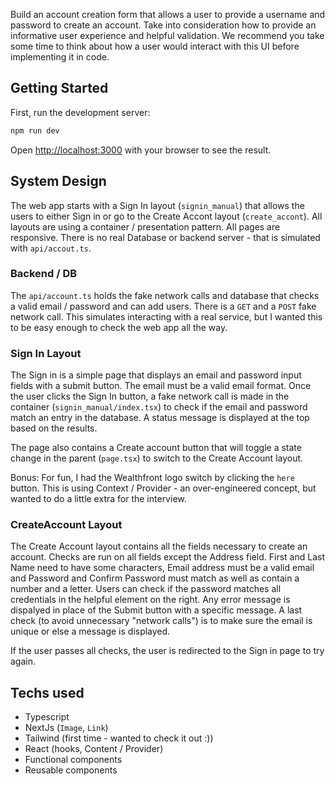 Build an account creation form that allows a user to provide a username and password to create an account. Take into consideration how to provide an informative user experience and helpful validation. We recommend you take some time to think about how a user would interact with this UI before implementing it in code.

## Getting Started

First, run the development server:

```bash
npm run dev
```

Open [http://localhost:3000](http://localhost:3000) with your browser to see the result.

## System Design

The web app starts with a Sign In layout (`signin_manual`) that allows the users to either Sign in or go to the Create Accont layout (`create_accont`). All layouts are using a container / presentation pattern. All pages are responsive. There is no real Database or backend server - that is simulated with `api/accout.ts`.

### Backend / DB

The `api/account.ts` holds the fake network calls and database that checks a valid email / password and can add users. There is a `GET` and a `POST` fake network call. This simulates interacting with a real service, but I wanted this to be easy enough to check the web app all the way.

### Sign In Layout

The Sign in is a simple page that displays an email and password input fields with a submit button. The email must be a valid email format. Once the user clicks the Sign In button, a fake network call is made in the container (`signin_manual/index.tsx`) to check if the email and password match an entry in the database. A status message is displayed at the top based on the results.

The page also contains a Create account button that will toggle a state change in the parent (`page.tsx`) to switch to the Create Account layout.

Bonus: For fun, I had the Wealthfront logo switch by clicking the `here` button. This is using Context / Provider - an over-engineered concept, but wanted to do a little extra for the interview.

### CreateAccount Layout

The Create Account layout contains all the fields necessary to create an account. Checks are run on all fields except the Address field. First and Last Name need to have some characters, Email address must be a valid email and Password and Confirm Password must match as well as contain a number and a letter. Users can check if the password matches all credentials in the helpful element on the right. Any error message is dispalyed in place of the Submit button with a specific message. A last check (to avoid unnecessary "network calls") is to make sure the email is unique or else a message is displayed.

If the user passes all checks, the user is redirected to the Sign in page to try again.

## Techs used

- Typescript
- NextJs (`Image`, `Link`)
- Tailwind (first time - wanted to check it out :))
- React (hooks, Content / Provider)
- Functional components
- Reusable components

